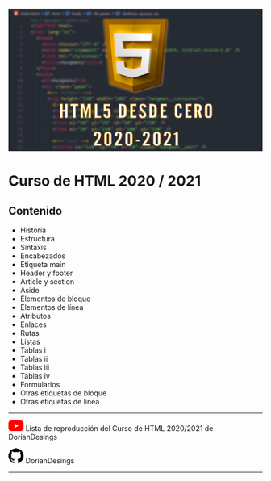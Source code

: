 ![portada del curso](assets/imgs/portada.jpg)

# Curso de HTML 2020 / 2021

## Contenido

- Historia
- Estructura
- Sintaxis
- Encabezados
- Etiqueta main
- Header y footer
- Article y section
- Aside
- Elementos de bloque
- Elementos de línea
- Atributos
- Enlaces
- Rutas
- Listas
- Tablas i
- Tablas ii
- Tablas iii
- Tablas iv
- Formularios
- Otras etiquetas de bloque
- Otras etiquetas de línea

---
![logo_youtube](assets/imgs/youtube_logo_30.png) Lista de reproducción del Curso de HTML 2020/2021 de DorianDesings

![logo_github](assets/imgs/github_logo_30.png) DorianDesings

---
